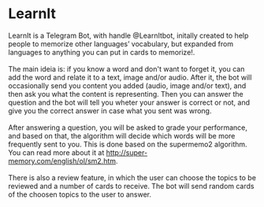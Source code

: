 # LearnIt
LearnIt is a Telegram Bot, with handle @LearnItbot, initally created to help people to memorize other languages’ vocabulary, but expanded from languages to anything you can put in cards to memorize!.<br />
<br />
The main ideia is: if you know a word and don't want to forget it, you can add the word and relate it to a text, image and/or audio. After it, the bot will occasionally send you content you added (audio, image and/or text), and then ask you what the content is representing. Then you can answer the question and the bot will tell you wheter your answer is correct or not, and give you the correct answer in case what you sent was wrong. <br />
<br />
After answering a question, you will be asked to grade your performance, and based on that, the algorithm will decide which words will be more frequently sent to you. This is done based on the supermemo2 algorithm. You can read more about it at http://super-memory.com/english/ol/sm2.htm. <br />
<br />
There is also a review feature, in which the user can choose the topics to be reviewed and a number of cards to receive. The bot will send random cards of the choosen topics to the user to answer. <br />
<br />
